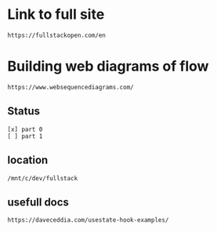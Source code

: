 # Link to full site
    https://fullstackopen.com/en

# Building web diagrams of flow
    https://www.websequencediagrams.com/

## Status
    [x] part 0
    [ ] part 1

## location
    /mnt/c/dev/fullstack

## usefull docs
    https://daveceddia.com/usestate-hook-examples/